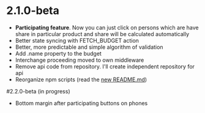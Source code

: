 # 2.1.0-beta
*  **Participating feature**. 
Now you can just click on persons which are have share in particular product and 
share will be calculated automatically
* Better state syncing with FETCH_BUDGET action
* Better, more predictable and simple algorithm of validation
* Add .name property to the budget
* Interchange proceeding moved to own middleware
* Remove api code from repository. I'll create independent repository for api
* Reorganize npm scripts (read the [new README.md](https://github.com/wailorman/budget-shary/blob/110682e45078b4af56d58e06b7d83fa7dc832cad/README.md))

#2.2.0-beta (in progress)
* Bottom margin after participating buttons on phones